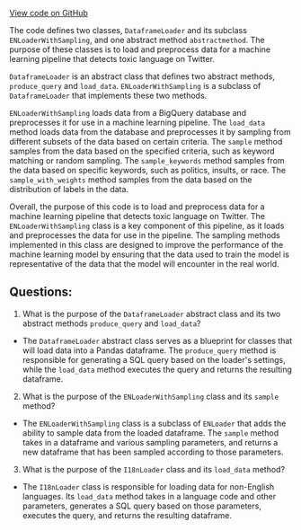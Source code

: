 [View code on GitHub](https://github.com/misbahsy/the-algorithm/trust_and_safety_models/toxicity/data/dataframe_loader.py)

The code defines two classes, `DataframeLoader` and its subclass `ENLoaderWithSampling`, and one abstract method `abstractmethod`. The purpose of these classes is to load and preprocess data for a machine learning pipeline that detects toxic language on Twitter. 

`DataframeLoader` is an abstract class that defines two abstract methods, `produce_query` and `load_data`. `ENLoaderWithSampling` is a subclass of `DataframeLoader` that implements these two methods. 

`ENLoaderWithSampling` loads data from a BigQuery database and preprocesses it for use in a machine learning pipeline. The `load_data` method loads data from the database and preprocesses it by sampling from different subsets of the data based on certain criteria. The `sample` method samples from the data based on the specified criteria, such as keyword matching or random sampling. The `sample_keywords` method samples from the data based on specific keywords, such as politics, insults, or race. The `sample_with_weights` method samples from the data based on the distribution of labels in the data. 

Overall, the purpose of this code is to load and preprocess data for a machine learning pipeline that detects toxic language on Twitter. The `ENLoaderWithSampling` class is a key component of this pipeline, as it loads and preprocesses the data for use in the pipeline. The sampling methods implemented in this class are designed to improve the performance of the machine learning model by ensuring that the data used to train the model is representative of the data that the model will encounter in the real world.
## Questions: 
 1. What is the purpose of the `DataframeLoader` abstract class and its two abstract methods `produce_query` and `load_data`?
- The `DataframeLoader` abstract class serves as a blueprint for classes that will load data into a Pandas dataframe. The `produce_query` method is responsible for generating a SQL query based on the loader's settings, while the `load_data` method executes the query and returns the resulting dataframe.
2. What is the purpose of the `ENLoaderWithSampling` class and its `sample` method?
- The `ENLoaderWithSampling` class is a subclass of `ENLoader` that adds the ability to sample data from the loaded dataframe. The `sample` method takes in a dataframe and various sampling parameters, and returns a new dataframe that has been sampled according to those parameters.
3. What is the purpose of the `I18nLoader` class and its `load_data` method?
- The `I18nLoader` class is responsible for loading data for non-English languages. Its `load_data` method takes in a language code and other parameters, generates a SQL query based on those parameters, executes the query, and returns the resulting dataframe.